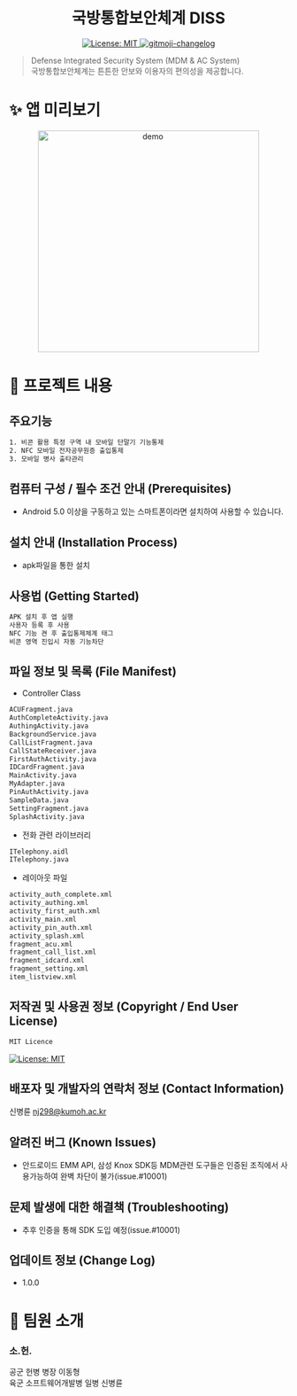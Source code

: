 <h1 align="center">국방통합보안체계 DISS</h1>
<p align="center">
  <a href="https://github.com/kefranabg/readme-md-generator/blob/master/LICENSE">
    <img alt="License: MIT" src="https://img.shields.io/badge/license-MIT-yellow.svg" target="_blank" />
  </a>
  <a href="https://github.com/frinyvonnick/gitmoji-changelog">
    <img src="https://img.shields.io/badge/changelog-gitmoji-brightgreen.svg" alt="gitmoji-changelog">
  </a>
  
</p>

> Defense Integrated Security System (MDM & AC System)<br /> 국방통합보안체계는 튼튼한 안보와 이용자의 편의성을 제공합니다.

# ✨ 앱 미리보기

<p align="center">
  <img width="400" align="center" src="https://user-images.githubusercontent.com/19756026/67467297-78d6c300-f683-11e9-806f-854e1b7be899.gif" alt="demo"/>
</p>

# 🚀 프로젝트 내용
## 주요기능

```sh
1. 비콘 활용 특정 구역 내 모바일 단말기 기능통제
2. NFC 모바일 전자공무원증 출입통제
3. 모바일 병사 출타관리
```

## 컴퓨터 구성 / 필수 조건 안내 (Prerequisites)
- Android 5.0 이상을 구동하고 있는 스마트폰이라면 설치하여 사용할 수 있습니다.
## 설치 안내 (Installation Process)
- apk파일을 통한 설치

## 사용법 (Getting Started)
```sh
APK 설치 후 앱 실행
사용자 등록 후 사용
NFC 기능 켠 후 출입통제체계 태그
비콘 영역 진입시 자동 기능차단
```

## 파일 정보 및 목록 (File Manifest)
- Controller Class 
```sh
ACUFragment.java
AuthCompleteActivity.java
AuthingActivity.java
BackgroundService.java
CallListFragment.java
CallStateReceiver.java
FirstAuthActivity.java
IDCardFragment.java
MainActivity.java
MyAdapter.java
PinAuthActivity.java
SampleData.java
SettingFragment.java
SplashActivity.java
```
- 전화 관련 라이브러리
```sh
ITelephony.aidl
ITelephony.java
```
- 레이아웃 파일
```sh
activity_auth_complete.xml
activity_authing.xml
activity_first_auth.xml
activity_main.xml
activity_pin_auth.xml
activity_splash.xml
fragment_acu.xml
fragment_call_list.xml
fragment_idcard.xml
fragment_setting.xml
item_listview.xml
```

## 저작권 및 사용권 정보 (Copyright / End User License)
```sh
MIT Licence
```
<a href="https://github.com/kefranabg/readme-md-generator/blob/master/LICENSE">
    <img alt="License: MIT" src="https://img.shields.io/badge/license-MIT-yellow.svg" target="_blank" />
</a>

## 배포자 및 개발자의 연락처 정보 (Contact Information)
신병륜 nj298@kumoh.ac.kr

## 알려진 버그 (Known Issues)
- 안드로이드 EMM API, 삼성 Knox SDK등 MDM관련 도구들은 인증된 조직에서 사용가능하여 완벽 차단이 불가(issue.#10001)

## 문제 발생에 대한 해결책 (Troubleshooting)
- 추후 인증을 통해 SDK 도입 예정(issue.#10001)

## 업데이트 정보 (Change Log)
- 1.0.0

# 🤝 팀원 소개
### 소.헌.
공군 헌병 병장 이동형
<br/>
육군 소프트웨어개발병 일병 신병륜
